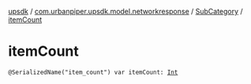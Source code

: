 [upsdk](../../index.md) / [com.urbanpiper.upsdk.model.networkresponse](../index.md) / [SubCategory](index.md) / [itemCount](./item-count.md)

# itemCount

`@SerializedName("item_count") var itemCount: `[`Int`](https://kotlinlang.org/api/latest/jvm/stdlib/kotlin/-int/index.html)